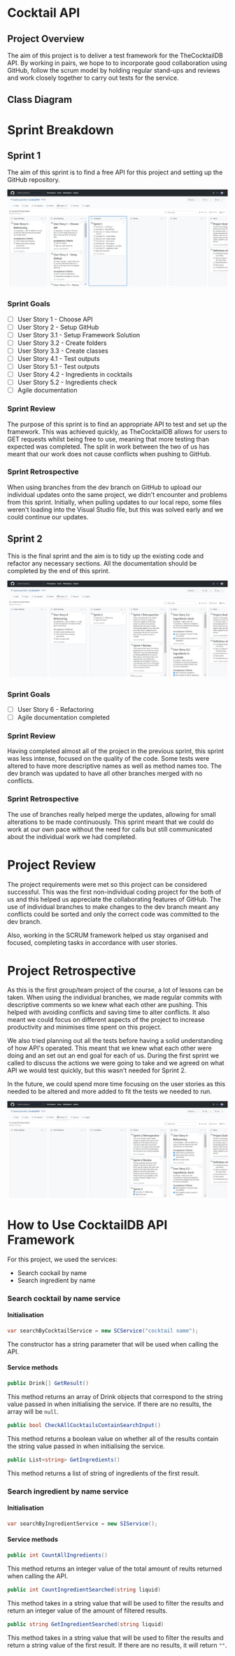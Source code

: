 # Cocktail API

## Project Overview

The aim of this project is to deliver a test framework for the TheCocktailDB API. By working in pairs, we hope to to incorporate good collaboration using GitHub, follow the scrum model by holding regular stand-ups and reviews and work closely together to carry out tests for the service.

## Class Diagram



# Sprint Breakdown

## Sprint 1

The aim of this sprint is to find a free API for this project and setting up the GitHub repository.

![ProjectBoard_Sprint1](https://github.com/beancacamille/CocktailAPI/blob/dev/Images/ProjectBoard_Sprint1.JPG)


### Sprint Goals

* [ ] User Story 1 - Choose API
* [ ] User Story 2 - Setup GitHub
* [ ] User Story 3.1 - Setup Framework Solution
* [ ] User Story 3.2 - Create folders
* [ ] User Story 3.3 - Create classes
* [ ] User Story 4.1 - Test outputs
* [ ] User Story 5.1 - Test outputs
* [ ] User Story 4.2 - Ingredients in cocktails
* [ ] User Story 5.2 - Ingredients check
* [ ] Agile documentation

### Sprint Review

The purpose of this sprint is to find an appropriate API to test and set up the framework. This was achieved quickly, as TheCocktailDB allows for users to GET requests whilst being free to use, meaning that more testing than expected was completed. The split in work between the two of us has meant that our work does not cause conflicts when pushing to GitHub.

### Sprint Retrospective

When using branches from the dev branch on GitHub to upload our individual updates onto the same project, we didn't encounter and problems from this sprint. Initially, when pulling updates to our local repo, some files weren't loading into the Visual Studio file, but this was solved early and we could continue our updates.

## Sprint 2

This is the final sprint and the aim is to tidy up the existing code and refactor any necessary sections. All the documentation should be completed by the end of this sprint.

![ProjectBoard_Sprint2.JPG](https://github.com/beancacamille/CocktailAPI/blob/dev/Images/ProjectBoard_Sprint2.JPG)

### Sprint Goals

* [ ] User Story 6 - Refactoring
* [ ] Agile documentation completed

### Sprint Review

Having completed almost all of the project in the previous sprint, this sprint was less intense, focused on the quality of the code. Some tests were altered to have more descriptive names as well as method names too. The dev branch was updated to have all other branches merged with no conflicts.

### Sprint Retrospective

The use of branches really helped merge the updates, allowing for small alterations to be made continuously. This sprint meant that we could do work at our own pace without the need for calls but still communicated about the individual work we had completed.


# Project Review

The project requirements were met so this project can be considered successful. This was the first non-individual coding project for the both of us and this helped us appreciate the collaborating features of GitHub. The use of individual branches to make changes to the dev branch meant any conflicts could be sorted and only the correct code was committed to the dev branch.

Also, working in the SCRUM framework helped us stay organised and focused, completing tasks in accordance with user stories.

# Project Retrospective

As this is the first group/team project of the course, a lot of lessons can be taken. When using the individual branches, we made regular commits with descriptive comments so we knew what each other are pushing. This helped with avoiding conflicts and saving time to alter conflicts. It also meant we could focus on different aspects of the project to increase productivity and minimises time spent on this project.

We also tried planning out all the tests before having a solid understanding of how API's operated. This meant that we knew what each other were doing and an set out an end goal for each of us. During the first sprint we called to discuss the actions we were going to take and we agreed on what API we would test quickly, but this wasn't needed for Sprint 2.

In the future, we could spend more time focusing on the user stories as this needed to be altered and more added to fit the tests we needed to run.

![ProjectBoard_Complete.JPG](https://github.com/beancacamille/CocktailAPI/raw/dev/Images/ProjectBoard_Complete.JPG)

# How to Use CocktailDB API Framework
For this project, we used the services:
- Search cockail by name
- Search ingredient by name
### Search cocktail by name service
#### Initialisation
```csharp
var searchByCocktailService = new SCService("cocktail name");
```
The constructor has a string parameter that will be used when calling the API.
#### Service methods
```csharp
public Drink[] GetResult()
```
This method returns an array of Drink objects that correspond to the string value passed in when initialising the service. If there are no results, the array will be `null`.
```csharp
public bool CheckAllCocktailsContainSearchInput()
```
This method returns a boolean value on whether all of the results contain the string value passed in when initialising the service.
```csharp
public List<string> GetIngredients()
```
This method returns a list of string of ingredients of the first result.
### Search ingredient by name service
#### Initialisation
```csharp
var searchByIngredientService = new SIService();
```
#### Service methods
```csharp
public int CountAllIngredients()
```
This method returns an integer value of the total amount of reults returned when calling the API.
```csharp
public int CountIngredientSearched(string liquid)
```
This method takes in a string value that will be used to filter the results and return an integer value of the amount of filtered results.
```csharp
public string GetIngredientSearched(string liquid)
```
This method takes in a string value that will be used to filter the results and return a string value of the first result. If there are no results, it will return `""`.